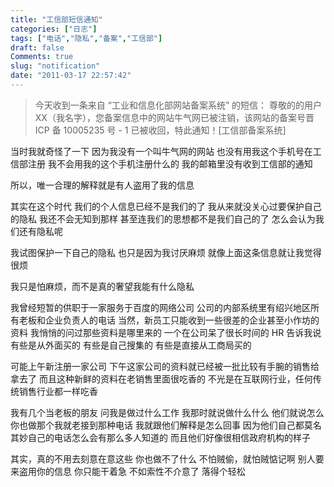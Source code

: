 ```yaml
---
title: "工信部短信通知"
categories: ["日志"]
tags: ["电话","隐私","备案","工信部"]
draft: false
Comments: true
slug: "notification"
date: "2011-03-17 22:57:42"
---
```


<blockquote > 今天收到一条来自 “工业和信息化部网站备案系统” 的短信：
尊敬的的用户 XX（我名字），您备案信息中的网站牛气网已被注销，该网站的备案号晋 ICP 备 10005235 号 - 1 已被收回，特此通知！[工信部备案系统]</blockquote > 当时我就奇怪了一下
因为我没有一个叫牛气网的网站
也没有用我这个手机号在工信部注册
我不会用我的这个手机注册什么的
我的邮箱里没有收到工信部的通知

所以，唯一合理的解释就是有人盗用了我的信息

其实在这个时代
我们的个人信息已经不是我们的了
我从来就没关心过要保护自己的隐私
我还不会无知到那样
甚至连我们的思想都不是我们自己的了
怎么会认为我们还有隐私呢

我试图保护一下自己的隐私
也只是因为我讨厌麻烦
就像上面这条信息就让我觉得很烦

我只是怕麻烦，而不是真的奢望我能有什么隐私

我曾经短暂的供职于一家服务于百度的网络公司
公司的内部系统里有绍兴地区所有老板和企业负责人的电话
当然，新员工只能收到一些很差的企业甚至小作坊的资料
我悄悄的问过那些资料是哪里来的
一个在公司呆了很长时间的 HR 告诉我说
有些是从外面买的
有些是自己搜集的
有些是直接从工商局买的

可能上午新注册一家公司
下午这家公司的资料就已经被一批比较有手腕的销售给拿去了
而且这种新鲜的资料在老销售里面很吃香的
不光是在互联网行业，任何传统销售行业都一样吃香

我有几个当老板的朋友
问我是做过什么工作
我那时就说做什么什么
他们就说怎么你也做那个我就老接到那种电话
我就跟他们解释是怎么回事
因为他们自己都莫名其妙自己的电话怎么会有那么多人知道的
而且他们好像很相信政府机构的样子

其实，真的不用去刻意在意这些
你也做不了什么
不怕贼偷，就怕贼惦记啊
别人要来盗用你的信息
你只能干着急
不如索性不介意了
落得个轻松


